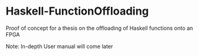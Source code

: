 # Haskell-FunctionOffloading
Proof of concept for a thesis on the offloading of Haskell functions onto an FPGA

Note: In-depth User manual will come later
